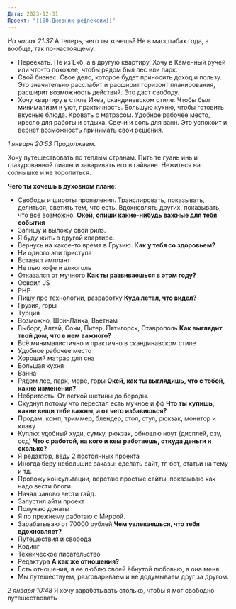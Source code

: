 ```yaml
---
Дата: 2023-12-31
Проект: "[[00.Дневник рефлексии]]"
---
```


*На часах 21:37*
А теперь, чего ты хочешь? Не в масштабах года, а вообще, так по-настоящему. 
- Переехать. Не из Екб, а в другую квартиру. Хочу в Каменный ручей или что-то похожее, чтобы рядом был лес или парк. 
- Свой бизнес. Свое дело, которое будет приносить доход и пользу. Это значительно расслабит и расширит горизонт планирования, расширит возможность действий. Это даст свободу. 
- Хочу квартиру в стиле Икеа, скандинавском стиле. Чтобы был минимализм и уют, практичность. Большую кухню, чтобы готовить вкусные блюда. Кровать с матрасом. Удобное рабочее место, кресло для работы и отдыха. Свечи и соль для ванн. Это успокоит и вернет возможность принимать свои решения.

*1 января* 
*20:53*
Продолжаем.    

Хочу путешествовать по теплым странам. 
Пить те гуань инь и глазурованной пиалы и заваривать его в гайване. 
Нежиться на солнышке и не торопиться.

**Чего ты хочешь в духовном плане:**
- Свободы и широты проявления. Транслировать, показывать, делиться, светить тем, что есть. Вдохновлять других, показывать, что всё возможно.
**Окей, опиши какие-нибудь важные для тебя события**
- Запишу и выложу свой рилз.
- Я буду жить в другой квартире.
- Вернусь на какое-то время в Грузию.
**Как у тебя со здоровьем?**
- Ни одного эпи приступа
- Вставил имплант
- Не пью кофе и алкоголь
- Отказался от мучного
**Как ты развиваешься в этом году?**
- Освоил JS
- PHP
- Пишу про технологии, разработку
**Куда летал, что видел?**
- Грузия, горы
- Турция
- Возможно, Шри-Ланка, Вьетнам
- Выборг, Алтай, Сочи, Питер, Пятигорск, Ставрополь
**Как выглядит твой дом, что в нем важного?**
- Всё минималистично и практично в скандинавском стиле
- Удобное рабочее место
- Хороший матрас для сна
- Большая кухня
- Ванна
- Рядом лес, парк, море, горы
**Окей, как ты выглядишь, что с тобой, какие изменения?**
- Небритость. От легкой щетины до бороды.
- Схуднул потому что перестал есть мучное и фф
**Что ты купишь, какие вещи тебе важны, а от чего избавишься?**
- Продам: комп, триммер, блендер, стол, стул, рюкзак, монитор и клаву
- Куплю: удобный худи, сумку, рюкзак, обновлю ноут (дисплей, озу, ссд)
**Что с работой, на кого и кем работаешь, откуда деньги и сколько?**
- Я редактор, веду 2 постоянных проекта
- Иногда беру небольшие заказы: сделать сайт, тг-бот, статьи на тему и тд.
- Провожу консультации, верстаю простые сайты, показываю как надо вести блоги.
- Начал заново вести гайд.
- Запустил айти проект
- Получаю донаты
- Я по прежнему работаю с Миррой.
- Зарабатываю от 70000 рублей
**Чем увлекаешься, что тебя вдохновляет?**
- Путешествия и свобода
- Кодинг
- Техническое писательство
- Редактура
**А как же отношения?**
- Есть отношения, я ее люблю своей ёбнутой любовью, а она меня.
- Мы путешествуем, разговариваем и не додумываем друг за другом.

*2 января*
*10:48*
Я хочу зарабатывать столько, чтобы я мог свободно путешествовать
